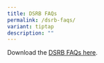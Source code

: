 ```yaml
---
title: DSRB FAQs
permalink: /dsrb-faqs/
variant: tiptap
description: ""
---
```

<p></p>
<p>Download the <a href="/files/Ethics/DSRB_General_FAQs_v260324.pdf" rel="noopener noreferrer nofollow" target="_blank">DSRB FAQs here</a>.</p>
